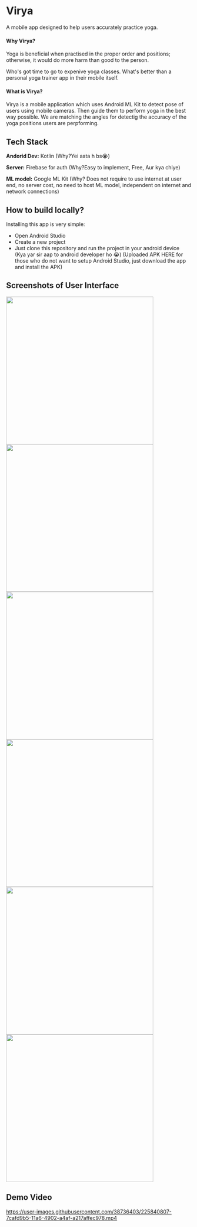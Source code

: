 # Virya

A mobile app designed to help users accurately practice yoga.

#### Why Virya?
Yoga is beneficial when practised in the proper order and positions; otherwise, it would do more harm than good to the person.

Who's got time to go to expenive yoga classes. What's better than a personal yoga trainer app in their mobile itself.

#### What is Virya?
Virya is a mobile application which uses Android ML Kit to detect pose of users using mobile cameras. Then guide them to perform yoga in the best way possible. We are matching the angles for detectig the accuracy of the yoga positions users are perpforming.

## Tech Stack

**Andorid Dev:** Kotlin (Why?Yei aata h bs😭)

**Server:** Firebase for auth (Why?Easy to implement, Free, Aur kya chiye)

**ML model:** Google ML Kit (Why? Does not require to use internet at user end, no server cost, no need to host ML model, independent on internet and network connections)

## How to build locally?

Installing this app is very simple:
* Open Android Studio
* Create a new project
* Just clone this repository and run the project in your android device
(Kya yar sir aap to android developer ho 😭)
(Uploaded APK HERE for those who do not want to setup Android Studio, just download the app and install the APK)

## Screenshots of User Interface

<img src="ss/virya (1).png" width="400">

<img src="ss/virya (2).png" width="400">

<img src="ss/virya (3).png" width="400">

<img src="ss/virya (4).png" width="400">

<img src="ss/virya (5).png" width="400">

<img src="ss/virya (6).png" width="400">


## Demo Video

https://user-images.githubusercontent.com/38736403/225840807-7cafd9b5-11a6-4902-a4af-a217affec978.mp4



